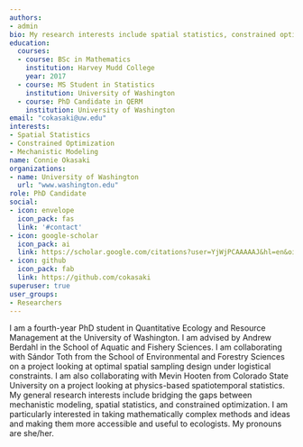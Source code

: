 ```yaml
---
authors:
- admin
bio: My research interests include spatial statistics, constrained optimization, and bringing more explicit modeling of physics and biology into these fields. My pronouns are she/her.
education:
  courses:
  - course: BSc in Mathematics
    institution: Harvey Mudd College
    year: 2017
  - course: MS Student in Statistics
    institution: University of Washington
  - course: PhD Candidate in QERM
    institution: University of Washington
email: "cokasaki@uw.edu"
interests:
- Spatial Statistics
- Constrained Optimization
- Mechanistic Modeling
name: Connie Okasaki
organizations:
- name: University of Washington
  url: "www.washington.edu"
role: PhD Candidate
social:
- icon: envelope
  icon_pack: fas
  link: '#contact'
- icon: google-scholar
  icon_pack: ai
  link: https://scholar.google.com/citations?user=YjWjPCAAAAAJ&hl=en&oi=ao
- icon: github
  icon_pack: fab
  link: https://github.com/cokasaki
superuser: true
user_groups:
- Researchers
---
```


I am a fourth-year PhD student in Quantitative Ecology and Resource Management at the University of Washington. I am advised by Andrew Berdahl in the School of Aquatic and Fishery Sciences. I am collaborating with S&aacute;ndor Toth from the School of Environmental and Forestry Sciences on a project looking at optimal spatial sampling design under logistical constraints. I am also collaborating with Mevin Hooten from Colorado State University on a project looking at physics-based spatiotemporal statistics. My general research interests include bridging the gaps between mechanistic modeling, spatial statistics, and constrained optimization. I am particularly interested in taking mathematically complex methods and ideas and making them more accessible and useful to ecologists. My pronouns are she/her.

